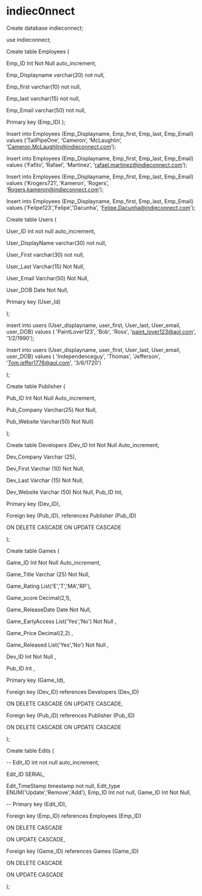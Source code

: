 # indiec0nnect
Create database indieconnect; 

use indieconnect; 

 

Create table Employees ( 

Emp_ID Int Not Null auto_increment, 

Emp_Displayname varchar(20) not null,  

 Emp_first varchar(10) not null,  

Emp_last varchar(15) not null, 

Emp_Email varchar(50) not null, 

Primary key (Emp_ID) ); 

Insert into Employees (Emp_Displayname, Emp_first, Emp_last, Emp_Email) values (‘TailPipeOne’, ‘Cameron’, ‘McLaughlin’, ‘Cameron.McLaughlin@indieconnect.com’); 

Insert into Employees (Emp_Displayname, Emp_first, Emp_last, Emp_Email) values (‘Fafito’, ‘Rafael’, ‘Martinez’, ‘rafael.martinez@indieconnect.com’); 

Insert into Employees (Emp_Displayname, Emp_first, Emp_last, Emp_Email) values (’Krogers721’, ’Kameron’, ’Rogers’, ’Rogers.kameron@indieconnect.com’); 

Insert into Employees (Emp_Displayname, Emp_first, Emp_last, Emp_Email) values ('Felipe123','Felipe','Dacunha', 'Felipe.Dacunha@indieconnect.com'); 

 

Create table Users  ( 

User_ID int not null auto_increment, 

User_DisplayName varchar(30) not null, 

User_First varchar(30) not null,  

User_Last Varchar(15) Not Null,  

User_Email Varchar(50) Not Null, 

User_DOB  Date Not Null, 

Primary key (User_Id) 

); 

insert into users (User_displayname, user_first, User_last, User_email, user_DOB) values ( 'PaintLover123', 'Bob', 'Ross', 'paint_lover123@aol.com', '1/2/1990'); 

insert into users (User_displayname, user_first, User_last, User_email, user_DOB) values ( 'Independenceguy', 'Thomas', 'Jefferson', 'Tom.jeffer1776@aol.com', '3/6/1720') 

); 

 

 

Create table Publisher ( 

Pub_ID Int Not Null Auto_increment, 

Pub_Company Varchar(25) Not Null, 

Pub_Website Varchar(50) Not Null) 

); 

 

Create table Developers (Dev_ID Int Not Null Auto_increment, 

Dev_Company Varchar (25), 

Dev_First Varchar (10) Not Null,  

Dev_Last Varchar (15) Not Null, 

Dev_Website Varchar (50) Not Null, Pub_ID Int,  

Primary key (Dev_ID), 

Foreign key (Pub_ID), references Publisher (Pub_ID) 

ON DELETE CASCADE 
ON UPDATE CASCADE 

); 

 

 

Create table Games ( 

Game_ID Int Not Null Auto_increment,  

Game_Title Varchar (25) Not Null,  

Game_Rating List('E','T','MA','RP'),  

Game_score Decimal(2,1),  

Game_ReleaseDate Date Not Null,  

Game_EarlyAccess List('Yes','No') Not Null , 

Game_Price Decimal(2,2) , 

Game_Released List('Yes','No') Not Null , 

Dev_ID Int Not Null , 

Pub_ID Int , 

Primary key (Game_Id), 

Foreign key (Dev_ID) references Developers (Dev_ID) 

ON DELETE CASCADE 
ON UPDATE CASCADE, 

Foreign key (Pub_ID) references Publisher (Pub_ID) 

ON DELETE CASCADE 
ON UPDATE CASCADE 

); 

 

Create table Edits ( 

-- Edit_ID int not null auto_increment, 

Edit_ID SERIAL, 

Edit_TimeStamp timestamp not null, 
Edit_type ENUM('Update','Remove','Add'), 
Emp_ID Int not null, 
Game_ID Int Not Null, 

-- Primary key (Edit_ID), 

Foreign key (Emp_ID) references Employees (Emp_ID) 

ON DELETE CASCADE 

ON UPDATE CASCADE, 

Foreign key (Game_ID) references Games (Game_ID) 

ON DELETE CASCADE 

ON UPDATE CASCADE 

); 
